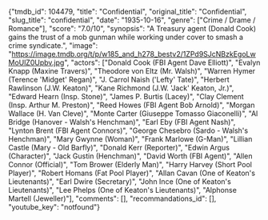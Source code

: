 {"tmdb_id": 104479, "title": "Confidential", "original_title": "Confidential", "slug_title": "confidential", "date": "1935-10-16", "genre": ["Crime / Drame / Romance"], "score": "7.0/10", "synopsis": "A Treasury agent (Donald Cook) gains the trust of a mob gunman while working under cover to smash a crime syndicate.", "image": "https://image.tmdb.org/t/p/w185_and_h278_bestv2/1ZPd9SJcNBzkEgoLwMoUlZ0Upbv.jpg", "actors": ["Donald Cook (FBI Agent Dave Elliott)", "Evalyn Knapp (Maxine Travers)", "Theodore von Eltz (Mr. Walsh)", "Warren Hymer (Terence 'Midget' Regan)", "J. Carrol Naish ('Lefty' Tate)", "Herbert Rawlinson (J.W. Keaton)", "Kane Richmond (J.W. 'Jack' Keaton, Jr.)", "Edward Hearn (Insp. Stone)", "James P. Burtis (Lacey)", "Clay Clement (Insp. Arthur M. Preston)", "Reed Howes (FBI Agent Bob Arnold)", "Morgan Wallace (H. Van Cleve)", "Monte Carter (Giuseppe Tomasso Giaconelli)", "Al Bridge (Hanover - Walsh's Henchman)", "Earl Eby (FBI Agent Nash)", "Lynton Brent (FBI Agent Connors)", "George Chesebro (Sardo - Walsh's Henchman)", "Mary Gwynne (Woman)", "Frank Marlowe (G-Man)", "Lillian Castle (Mary - Old Barfly)", "Donald Kerr (Reporter)", "Edwin Argus (Character)", "Jack Gustin (Henchman)", "David Worth (FBI Agent)", "Allen Connor (Official)", "Tom Brower (Elderly Man)", "Harry Harvey (Short Pool Player)", "Robert Homans (Fat Pool Player)", "Allan Cavan (One of Keaton's Lieutenants)", "Earl Dwire (Secretary)", "John Ince (One of Keaton's Lieutenants)", "Lee Phelps (One of Keaton's Lieutenants)", "Alphonse Martell (Jeweller)"], "comments": [], "recommandations_id": [], "youtube_key": "notfound"}